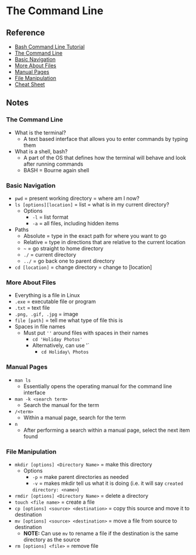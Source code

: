 # The Command Line

## Reference

* [Bash Command Line Tutorial](https://ryanstutorials.net/linuxtutorial/)
* [The Command Line](https://ryanstutorials.net/linuxtutorial/commandline.php)
* [Basic Navigation](https://ryanstutorials.net/linuxtutorial/navigation.php)
* [More About Files](https://ryanstutorials.net/linuxtutorial/aboutfiles.php)
* [Manual Pages](https://ryanstutorials.net/linuxtutorial/manual.php)
* [File Manipulation](https://ryanstutorials.net/linuxtutorial/filemanipulation.php)
* [Cheat Sheet](https://ryanstutorials.net/linuxtutorial/cheatsheet.php)

## Notes

### The Command Line

* What is the terminal?
  * A text based interface that allows you to enter commands by typing them
* What is a shell, bash?
  * A part of the OS that defines how the terminal will behave and look after running commands
  * BASH = Bourne again shell

### Basic Navigation

* `pwd` = present working directory = where am I now?
* `ls [options][location]` = list = what is in my current directory?
  * Options
    * `-l` = list format
    * `-a` = all files, including hidden items
* Paths
  * Absolute = type in the exact path for where you want to go
  * Relative = type in directions that are relative to the current location
  * `~` = go straight to home directory
  * `./` = current directory
  * `../` = go back one to parent directory
* `cd [location]` = change directory = change to [location]

### More About Files

* Everything is a file in Linux
* `.exe` = executable file or program
* `.txt` = text file
* `.png, .gif, .jpg` = image
* `file [path]` = tell me what type of file this is
* Spaces in file names
  * Must put `''` around files with spaces in their names
    * `cd 'Holiday Photos'`
    * Alternatively, can use '\`
      * `cd Holiday\ Photos`

### Manual Pages

* `man ls`
  * Essentially opens the operating manual for the command line interface
* `man -k <search term>`
  * Search the manual for the term
* `/<term>`
  * Within a manual page, search for the term
* `n`
  * After performing a search within a manual page, select the next item found

### File Manipulation

* `mkdir [options] <Directory Name>` = make this directory
  * Options
    * `-p` = make parent directories as needed
    * `-v` = makes mkdir tell us what it is doing (i.e. it will say `created directory: <name>`)
* `rmdir [options] <Directory Name>` = delete a directory
* `touch <file name>` = create a file
* `cp [options] <source> <destination>` = copy this source and move it to destination
* `mv [options] <source> <destination>` = move a file from source to destination
  * **NOTE:** Can use `mv` to rename a file if the destination is the same directory as the source
* `rm [options] <file>` = remove file
